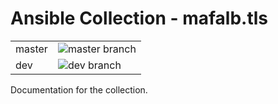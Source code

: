 # Ansible Collection - mafalb.tls

|||
|---|---|
|master|![master branch](https://github.com/mafalb/ansible-collection-tls/workflows/CI/badge.svg)|
|dev|![dev branch](https://github.com/mafalb/ansible-collection-tls/workflows/CI/badge.svg?branch=dev)|

Documentation for the collection.
